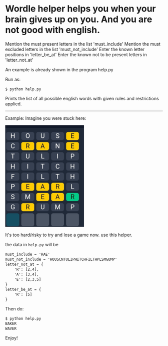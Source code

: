 # Wordle helper helps you when your brain gives up on you. And you are not good with english.

Mention the must present letters in the list 'must_include'
Mention the must excluded letters in the list 'must_not_include'
Enter the known letter positions in 'letter_be_at'
Enter the known not to be present letters in 'letter_not_at'

An example is already shown in the program help.py

Run as:

```
$ python help.py
```

Prints the list of all possible english words with given rules and restrictions applied.

---

Example:
Imagine you were stuck here:

<img src="data/example.jpg" width="50%" height="50%">

It's too hard/risky to try and lose a game now. use this helper.

the data in `help.py` will be 
```
must_include = 'RAE'
must_not_include = 'HOUSCNTULIPHITCHFILTHPLSMGUMP'
letter_not_at = {
	'R': [2,4],
	'A': [3,4],
	'E': [2,3,5]
}
letter_be_at = {
	'R': [5]
}
```

Then do:
```
$ python help.py
BAKER
WAVER
```


Enjoy!